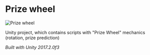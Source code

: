 # Prize wheel
![Prize wheel](https://i.imgur.com/ACWhtCZ.gif)

Unity project, which contains scripts with "Prize Wheel" mechanics (rotation, prize prediction)

*Built with Unity 2017.2.0f3*
